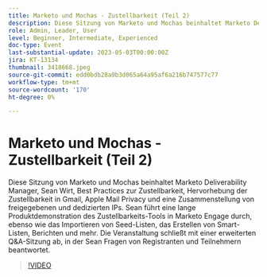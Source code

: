 ```yaml
---
title: Marketo und Mochas - Zustellbarkeit (Teil 2)
description: Diese Sitzung von Marketo und Mochas beinhaltet Marketo Deliverability Manager, Sean Wirt, Best Practices zur Zustellbarkeit, Hervorhebung der Zustellbarkeit in Gmail, Apple Mail Privacy und eine Zusammenstellung von freigegebenen und dedizierten IPs. Sean führt eine lange Produktdemonstration des Zustellbarkeits-Tools in Marketo Engage durch, ebenso wie das Importieren von Seed-Listen, das Erstellen von Smart-Listen, Berichten und mehr. Die Veranstaltung schließt mit einer erweiterten Q&A-Sitzung ab, in der Sean Fragen von Registranten und Teilnehmern beantwortet.
role: Admin, Leader, User
level: Beginner, Intermediate, Experienced
doc-type: Event
last-substantial-update: 2023-05-03T00:00:00Z
jira: KT-13134
thumbnail: 3418668.jpeg
source-git-commit: edd0bdb28a9b3d065a64a95af6a216b747577c77
workflow-type: tm+mt
source-wordcount: '170'
ht-degree: 0%

---
```



# Marketo und Mochas - Zustellbarkeit (Teil 2)

Diese Sitzung von Marketo und Mochas beinhaltet Marketo Deliverability Manager, Sean Wirt, Best Practices zur Zustellbarkeit, Hervorhebung der Zustellbarkeit in Gmail, Apple Mail Privacy und eine Zusammenstellung von freigegebenen und dedizierten IPs. Sean führt eine lange Produktdemonstration des Zustellbarkeits-Tools in Marketo Engage durch, ebenso wie das Importieren von Seed-Listen, das Erstellen von Smart-Listen, Berichten und mehr. Die Veranstaltung schließt mit einer erweiterten Q&amp;A-Sitzung ab, in der Sean Fragen von Registranten und Teilnehmern beantwortet.

>[!VIDEO](https://video.tv.adobe.com/v/3418668/?learn=on)
